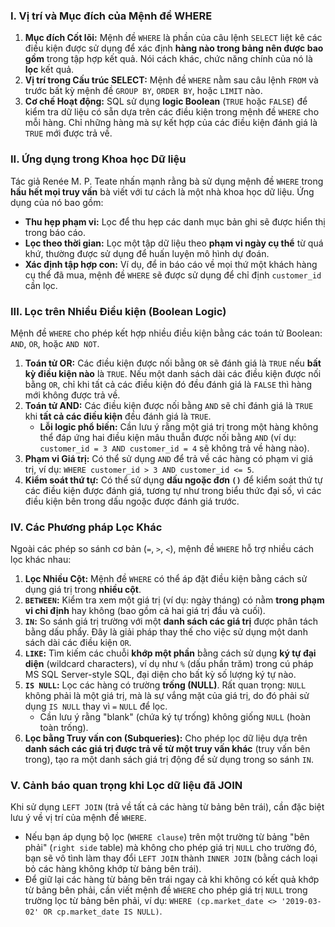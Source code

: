 ### I. Vị trí và Mục đích của Mệnh đề WHERE

1.  **Mục đích Cốt lõi:** Mệnh đề `WHERE` là phần của câu lệnh `SELECT` liệt kê các điều kiện được sử dụng để xác định **hàng nào trong bảng nên được bao gồm** trong tập hợp kết quả. Nói cách khác, chức năng chính của nó là **lọc** kết quả.
2.  **Vị trí trong Cấu trúc SELECT:** Mệnh đề `WHERE` nằm sau câu lệnh `FROM` và trước bất kỳ mệnh đề `GROUP BY`, `ORDER BY`, hoặc `LIMIT` nào.
3.  **Cơ chế Hoạt động:** SQL sử dụng **logic Boolean** (`TRUE` hoặc `FALSE`) để kiểm tra dữ liệu có sẵn dựa trên các điều kiện trong mệnh đề `WHERE` cho mỗi hàng. Chỉ những hàng mà sự kết hợp của các điều kiện đánh giá là `TRUE` mới được trả về.

### II. Ứng dụng trong Khoa học Dữ liệu

Tác giả Renée M. P. Teate nhấn mạnh rằng bà sử dụng mệnh đề `WHERE` trong **hầu hết mọi truy vấn** bà viết với tư cách là một nhà khoa học dữ liệu. Ứng dụng của nó bao gồm:

*   **Thu hẹp phạm vi:** Lọc để thu hẹp các danh mục bản ghi sẽ được hiển thị trong báo cáo.
*   **Lọc theo thời gian:** Lọc một tập dữ liệu theo **phạm vi ngày cụ thể** từ quá khứ, thường được sử dụng để huấn luyện mô hình dự đoán.
*   **Xác định tập hợp con:** Ví dụ, để in báo cáo về mọi thứ một khách hàng cụ thể đã mua, mệnh đề `WHERE` sẽ được sử dụng để chỉ định `customer_id` cần lọc.

### III. Lọc trên Nhiều Điều kiện (Boolean Logic)

Mệnh đề `WHERE` cho phép kết hợp nhiều điều kiện bằng các toán tử Boolean: `AND`, `OR`, hoặc `AND NOT`.

1.  **Toán tử OR:** Các điều kiện được nối bằng `OR` sẽ đánh giá là `TRUE` nếu **bất kỳ điều kiện nào** là `TRUE`. Nếu một danh sách dài các điều kiện được nối bằng `OR`, chỉ khi tất cả các điều kiện đó đều đánh giá là `FALSE` thì hàng mới không được trả về.
2.  **Toán tử AND:** Các điều kiện được nối bằng `AND` sẽ chỉ đánh giá là `TRUE` khi **tất cả các điều kiện** đều đánh giá là `TRUE`.
    *   **Lỗi logic phổ biến:** Cần lưu ý rằng một giá trị trong một hàng không thể đáp ứng hai điều kiện mâu thuẫn được nối bằng `AND` (ví dụ: `customer_id = 3 AND customer_id = 4` sẽ không trả về hàng nào).
3.  **Phạm vi Giá trị:** Có thể sử dụng `AND` để trả về các hàng có phạm vi giá trị, ví dụ: `WHERE customer_id > 3 AND customer_id <= 5`.
4.  **Kiểm soát thứ tự:** Có thể sử dụng **dấu ngoặc đơn `()`** để kiểm soát thứ tự các điều kiện được đánh giá, tương tự như trong biểu thức đại số, vì các điều kiện bên trong dấu ngoặc được đánh giá trước.

### IV. Các Phương pháp Lọc Khác

Ngoài các phép so sánh cơ bản (`=`, `>`, `<`), mệnh đề `WHERE` hỗ trợ nhiều cách lọc khác nhau:

1.  **Lọc Nhiều Cột:** Mệnh đề `WHERE` có thể áp đặt điều kiện bằng cách sử dụng giá trị trong **nhiều cột**.
2.  **`BETWEEN`:** Kiểm tra xem một giá trị (ví dụ: ngày tháng) có nằm **trong phạm vi chỉ định** hay không (bao gồm cả hai giá trị đầu và cuối).
3.  **`IN`:** So sánh giá trị trường với một **danh sách các giá trị** được phân tách bằng dấu phẩy. Đây là giải pháp thay thế cho việc sử dụng một danh sách dài các điều kiện `OR`.
4.  **`LIKE`:** Tìm kiếm các chuỗi **khớp một phần** bằng cách sử dụng **ký tự đại diện** (wildcard characters), ví dụ như `%` (dấu phần trăm) trong cú pháp MS SQL Server-style SQL, đại diện cho bất kỳ số lượng ký tự nào.
5.  **`IS NULL`:** Lọc các hàng có trường **trống (NULL)**. Rất quan trọng: `NULL` không phải là một giá trị, mà là sự vắng mặt của giá trị, do đó phải sử dụng `IS NULL` thay vì `=` `NULL` để lọc.
    *   Cần lưu ý rằng "blank" (chứa ký tự trống) không giống `NULL` (hoàn toàn trống).
6.  **Lọc bằng Truy vấn con (Subqueries):** Cho phép lọc dữ liệu dựa trên **danh sách các giá trị được trả về từ một truy vấn khác** (truy vấn bên trong), tạo ra một danh sách giá trị động để sử dụng trong so sánh `IN`.

### V. Cảnh báo quan trọng khi Lọc dữ liệu đã JOIN

Khi sử dụng `LEFT JOIN` (trả về tất cả các hàng từ bảng bên trái), cần đặc biệt lưu ý về vị trí của mệnh đề `WHERE`.

*   Nếu bạn áp dụng bộ lọc (`WHERE clause`) trên một trường từ bảng "bên phải" (`right side` table) mà không cho phép giá trị `NULL` cho trường đó, bạn sẽ vô tình làm thay đổi `LEFT JOIN` thành `INNER JOIN` (bằng cách loại bỏ các hàng không khớp từ bảng bên trái).
*   Để giữ lại các hàng từ bảng bên trái ngay cả khi không có kết quả khớp từ bảng bên phải, cần viết mệnh đề `WHERE` cho phép giá trị `NULL` trong trường lọc từ bảng bên phải, ví dụ: `WHERE (cp.market_date <> '2019-03-02' OR cp.market_date IS NULL)`.
